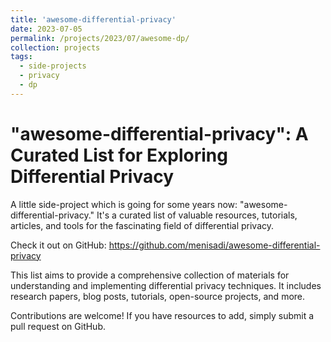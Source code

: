 ```yaml
---
title: 'awesome-differential-privacy'
date: 2023-07-05
permalink: /projects/2023/07/awesome-dp/
collection: projects
tags:
  - side-projects 
  - privacy 
  - dp 
---
```


# "awesome-differential-privacy": A Curated List for Exploring Differential Privacy

A little side-project which is going for some years now: "awesome-differential-privacy." It's a curated list of valuable resources, tutorials, articles, and tools for the fascinating field of differential privacy.

Check it out on GitHub: https://github.com/menisadi/awesome-differential-privacy

This list aims to provide a comprehensive collection of materials for understanding and implementing differential privacy techniques. It includes research papers, blog posts, tutorials, open-source projects, and more. 

Contributions are welcome! If you have resources to add, simply submit a pull request on GitHub. 


